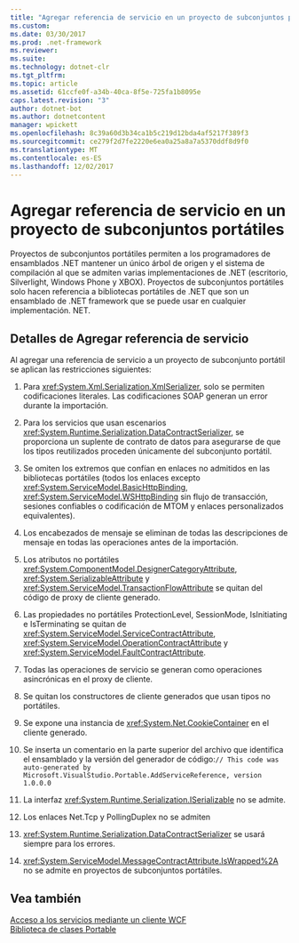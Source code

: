 ```yaml
---
title: "Agregar referencia de servicio en un proyecto de subconjuntos portátiles"
ms.custom: 
ms.date: 03/30/2017
ms.prod: .net-framework
ms.reviewer: 
ms.suite: 
ms.technology: dotnet-clr
ms.tgt_pltfrm: 
ms.topic: article
ms.assetid: 61ccfe0f-a34b-40ca-8f5e-725fa1b8095e
caps.latest.revision: "3"
author: dotnet-bot
ms.author: dotnetcontent
manager: wpickett
ms.openlocfilehash: 8c39a60d3b34ca1b5c219d12bda4af5217f389f3
ms.sourcegitcommit: ce279f2d7fe2220e6ea0a25a8a7a5370ddf8d9f0
ms.translationtype: MT
ms.contentlocale: es-ES
ms.lasthandoff: 12/02/2017
---
```

# <a name="add-service-reference-in-a-portable-subset-project"></a>Agregar referencia de servicio en un proyecto de subconjuntos portátiles
Proyectos de subconjuntos portátiles permiten a los programadores de ensamblados .NET mantener un único árbol de origen y el sistema de compilación al que se admiten varias implementaciones de .NET (escritorio, Silverlight, Windows Phone y XBOX). Proyectos de subconjuntos portátiles solo hacen referencia a bibliotecas portátiles de .NET que son un ensamblado de .NET framework que se puede usar en cualquier implementación. NET.  
  
## <a name="add-service-reference-details"></a>Detalles de Agregar referencia de servicio  
 Al agregar una referencia de servicio a un proyecto de subconjunto portátil se aplican las restricciones siguientes:  
  
1.  Para <xref:System.Xml.Serialization.XmlSerializer>, solo se permiten codificaciones literales. Las codificaciones SOAP generan un error durante la importación.  
  
2.  Para los servicios que usan escenarios <xref:System.Runtime.Serialization.DataContractSerializer>, se proporciona un suplente de contrato de datos para asegurarse de que los tipos reutilizados proceden únicamente del subconjunto portátil.  
  
3.  Se omiten los extremos que confían en enlaces no admitidos en las bibliotecas portátiles (todos los enlaces excepto <xref:System.ServiceModel.BasicHttpBinding>, <xref:System.ServiceModel.WSHttpBinding> sin flujo de transacción, sesiones confiables o codificación de MTOM y enlaces personalizados equivalentes).  
  
4.  Los encabezados de mensaje se eliminan de todas las descripciones de mensaje en todas las operaciones antes de la importación.  
  
5.  Los atributos no portátiles <xref:System.ComponentModel.DesignerCategoryAttribute>, <xref:System.SerializableAttribute> y <xref:System.ServiceModel.TransactionFlowAttribute> se quitan del código de proxy de cliente generado.  
  
6.  Las propiedades no portátiles ProtectionLevel, SessionMode, IsInitiating e IsTerminating se quitan de <xref:System.ServiceModel.ServiceContractAttribute>, <xref:System.ServiceModel.OperationContractAttribute> y <xref:System.ServiceModel.FaultContractAttribute>.  
  
7.  Todas las operaciones de servicio se generan como operaciones asincrónicas en el proxy de cliente.  
  
8.  Se quitan los constructores de cliente generados que usan tipos no portátiles.  
  
9. Se expone una instancia de <xref:System.Net.CookieContainer> en el cliente generado.  
  
10. Se inserta un comentario en la parte superior del archivo que identifica el ensamblado y la versión del generador de código:`// This code was auto-generated by Microsoft.VisualStudio.Portable.AddServiceReference, version 1.0.0.0`  
  
11. La interfaz <xref:System.Runtime.Serialization.ISerializable> no se admite.  
  
12. Los enlaces Net.Tcp y PollingDuplex no se admiten  
  
13. <xref:System.Runtime.Serialization.DataContractSerializer> se usará siempre para los errores.  
  
14. <xref:System.ServiceModel.MessageContractAttribute.IsWrapped%2A> no se admite en proyectos de subconjuntos portátiles.  
  
## <a name="see-also"></a>Vea también  
 [Acceso a los servicios mediante un cliente WCF](../../../docs/framework/wcf/accessing-services-using-a-wcf-client.md)  
 [Biblioteca de clases Portable](http://msdn.microsoft.com/library/gg597391\(v=vs.110\))
